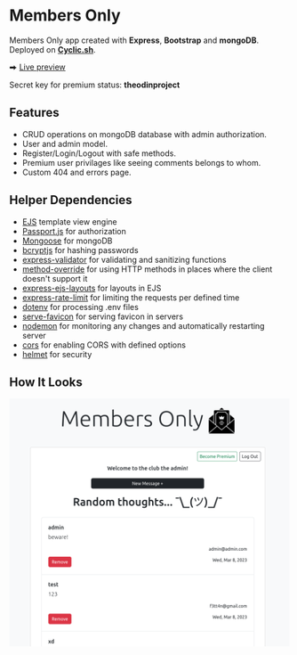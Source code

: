 # Members Only

Members Only app created with **Express**, **Bootstrap** and **mongoDB**. Deployed on [**Cyclic.sh**](https://www.cyclic.sh/).

⮕ [Live preview](https://express-members-only.cyclic.app/)

Secret key for premium status: **theodinproject**

## Features

-   CRUD operations on mongoDB database with admin authorization.
-   User and admin model.
-   Register/Login/Logout with safe methods.
-   Premium user privilages like seeing comments belongs to whom.
-   Custom 404 and errors page.

## Helper Dependencies

-   [EJS](https://ejs.co/) template view engine
-   [Passport.js](https://www.passportjs.org/) for authorization
-   [Mongoose](https://mongoosejs.com/) for mongoDB
-   [bcryptjs](https://www.npmjs.com/package/bcryptjs) for hashing passwords
-   [express-validator](https://express-validator.github.io/docs) for validating and sanitizing functions
-   [method-override](https://www.npmjs.com/package/method-override) for using HTTP methods in places where the client doesn't support it
-   [express-ejs-layouts](https://www.npmjs.com/package/express-ejs-layouts) for layouts in EJS
-   [express-rate-limit](https://www.npmjs.com/package/express-rate-limit) for limiting the requests per defined time
-   [dotenv](https://www.npmjs.com/package/dotenv) for processing .env files
-   [serve-favicon](https://www.npmjs.com/package/serve-favicon) for serving favicon in servers
-   [nodemon](https://nodemon.io/) for monitoring any changes and automatically restarting server
-   [cors](https://www.npmjs.com/package/helmet) for enabling CORS with defined options
-   [helmet](https://www.npmjs.com/package/helmet) for security

## How It Looks

![ss](./public/assets/readme.png)
